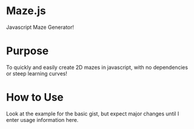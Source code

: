 Maze.js
=======

Javascript Maze Generator!


Purpose
=======

To quickly and easily create 2D mazes in javascript, with no dependencies or steep learning curves!

How to Use
==========

Look at the example for the basic gist, but expect major changes until I enter usage information here.
